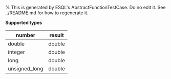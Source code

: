 % This is generated by ESQL's AbstractFunctionTestCase. Do no edit it. See ../README.md for how to regenerate it.

**Supported types**

| number | result |
| --- | --- |
| double | double |
| integer | double |
| long | double |
| unsigned_long | double |

